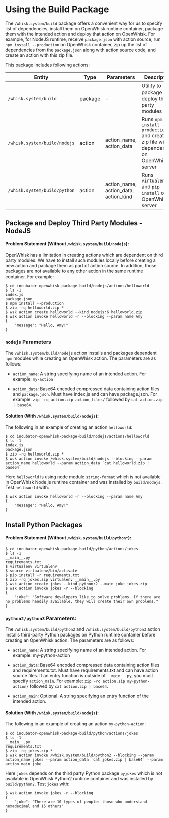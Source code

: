 # Using the Build Package

The `/whisk.system/build` package offers a convenient way for us to specify list of dependencies, install them on OpenWhisk runtime container, package them with the intended action and deploy that action on OpenWhisk. For example, for NodeJS runtime, receive `package.json` with action source, run `npm install --production` on OpenWhisk container, zip up the list of dependencies from the `package.json` along with action source code, and create an action with this zip file. 

This package includes following actions:

| Entity | Type | Parameters | Description |
| --- | --- | --- | --- |
| `/whisk.system/build` | package | - | Utility to package and deploy third party modules |
| `/whisk.system/build/nodejs` | action | action_name, action_data | Runs `npm install --production` and creates a zip file with dependencies on OpenWhisk server |
| `/whisk.system/build/python` | action | action_name, action_data, action_kind | Runs `virtualenv` and `pip install` on OpenWhisk server |

## Package and Deploy Third Party Modules - NodeJS

#### Problem Statement (Without `/whisk.system/build/nodejs`):

OpenWhisk has a limitation in creating actions which are dependent on third party modules. We have to install such modules locally before creating a new action and package them as part of action source. In addition, those packages are not available to any other action in the same runtime container. For example:

```
$ cd incubator-openwhisk-package-build/nodejs/actions/helloworld
$ ls -1
index.js
package.json
$ npm install --production
$ zip -rq helloworld.zip *
$ wsk action create helloworld --kind nodejs:6 helloworld.zip
$ wsk action invoke helloworld -r --blocking --param name Amy
{
    "message": "Hello, Amy!"
}
```

### `nodejs` Parameters

The `/whisk.system/build/nodejs` action installs and packages dependent `npm` modules while creating an OpenWhisk action. The parameters are as follows:

* `action_name`: A string specifying name of an intended action. For example: `my-action`

* `action_data`: Base64 encoded compressed data containing action files and `package.json`. Must have index.js and can have package.json. For example: `zip -rq action.zip action_files/` followed by `cat action.zip | base64`.

#### Solution (With `/whisk.system/build/nodejs`):

The following in an example of creating an action `helloworld`:

```
$ cd incubator-openwhisk-package-build/nodejs/actions/helloworld
$ ls -1
index.js
package.json
$ zip -rq helloworld.zip *
$ wsk action invoke /whisk.system/build/nodejs --blocking --param action_name helloworld --param action_data `cat helloworld.zip | base64`
```

Here `helloworld` is using node module `string-format` which is not available in OpenWhisk Node.js runtime container and was installed by `build/nodejs`. Test `helloworld` with:

```
$ wsk action invoke helloworld -r --blocking --param name Amy
{
    "message": "Hello, Amy!"
}
```

## Install Python Packages

#### Problem Statement (Without `/whisk.system/build/python*`):

```
$ cd incubator-openwhisk-package-build/python/actions/jokes
$ ls -1 
__main__.py
requirements.txt
$ virtualenv virtualenv
$ source virtualenv/bin/activate
$ pip install -r requirements.txt
$ zip -rq jokes.zip virtualenv __main__.py
$ wsk action create jokes --kind python:2 --main joke jokes.zip
$ wsk action invoke jokes -r --blocking
{
    "joke": "Software developers like to solve problems. If there are no problems handily available, they will create their own problems."
}
```

### `python2/python3` Parameters:

The `/whisk.system/build/python2` and `/whisk.system/build/python3` action installs third-party Python packages on Python runtime container before creating an OpenWhisk action. The parameters are as follows:

* `action_name`: A string specifying name of an intended action. For example: my-python-action

* `action_data`: Base64 encoded compressed data containing action files and requirements.txt. Must have requirements.txt and can have action source files. If an entry function is outside of `__main__.py`, you must specify `action_main`. For example: `zip -rq action.zip my-python-action/` followed by `cat action.zip | base64`.

* `action_main`: Optional. A string specifying an entry function of the intended action.

#### Solution (With `/whisk.system/build/nodejs`):

The following in an example of creating an action `my-python-action`:

```
$ cd incubator-openwhisk-package-build/python/actions/jokes
$ ls -1
__main__.py
requirements.txt
$ zip -rq jokes.zip *
$ wsk action invoke /whisk.system/build/python2 --blocking --param action_name jokes --param action_data `cat jokes.zip | base64` --param action_main joke
```

Here `jokes` depends on the third party Python package `pyjokes` which is not available in OpenWhisk Python2 runtime container and was installed by `build/python2`. Test `jokes` with:

```
$ wsk action invoke jokes -r --blocking
{
    "joke": "There are 10 types of people: those who understand hexadecimal and 15 others"
}
```
